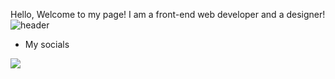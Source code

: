 Hello, Welcome to my page!
I am a front-end web developer and a designer!
![header](https://capsule-render.vercel.app/api?type=rect&color=auto&height=1)
- My socials
<p align="left">
  <a href="https://discordapp.com/users/305337907466469387"><img src="https://img.shields.io/badge/Discord-%237289DA.svg?style=for-the-badge&logo=discord&logoColor=white"/></a>
</p>
